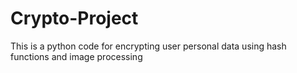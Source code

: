 # Crypto-Project
This is a python code for encrypting user personal data using hash functions and image processing
